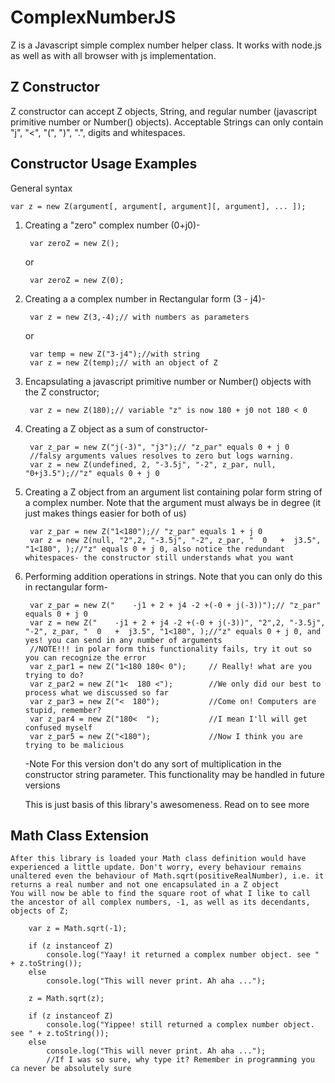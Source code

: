 # ComplexNumberJS

Z is a Javascript simple complex number helper class. It works with node.js as well as with all browser with js implementation.

Z Constructor
-------------

Z constructor can accept Z objects, String, and regular number (javascript primitive number or Number() objects).
Acceptable Strings can only contain "j", "<", "(", ")", ".", digits and whitespaces.

Constructor Usage Examples
---------------------------

General syntax

    var z = new Z(argument[, argument[, argument][, argument], ... ]);

1. Creating a "zero" complex number (0+j0)-

        var zeroZ = new Z();

    or

        var zeroZ = new Z(0);

2. Creating a a complex number in Rectangular form (3 - j4)-

        var z = new Z(3,-4);// with numbers as parameters

    or

        var temp = new Z("3-j4");//with string
        var z = new Z(temp);// with an object of Z

3. Encapsulating a javascript primitive number or Number() objects with the Z constructor;

        var z = new Z(180);// variable "z" is now 180 + j0 not 180 < 0

4. Creating a Z object as a sum of constructor-

        var z_par = new Z("j(-3)", "j3");// "z_par" equals 0 + j 0
        //falsy arguments values resolves to zero but logs warning.
        var z = new Z(undefined, 2, "-3.5j", "-2", z_par, null, "0+j3.5");//"z" equals 0 + j 0

5. Creating a Z object from an argument list containing polar form string of a complex number. Note that the argument must always be in degree (it just makes things easier for both of us)

        var z_par = new Z("1<180");// "z_par" equals 1 + j 0
        var z = new Z(null, "2",2, "-3.5j", "-2", z_par, "  0   +  j3.5", "1<180", );//"z" equals 0 + j 0, also notice the redundant whitespaces- the constructor still understands what you want

6. Performing addition operations in strings. Note that you can only do this in rectangular form-

        var z_par = new Z("    -j1 + 2 + j4 -2 +(-0 + j(-3))");// "z_par" equals 0 + j 0
        var z = new Z("    -j1 + 2 + j4 -2 +(-0 + j(-3))", "2",2, "-3.5j", "-2", z_par, "  0   +  j3.5", "1<180", );//"z" equals 0 + j 0, and yes! you can send in any number of arguments
        //NOTE!!! in polar form this functionality fails, try it out so you can recognize the error
        var z_par1 = new Z("1<180 180< 0");     // Really! what are you trying to do?
        var z_par2 = new Z("1<  180 <");        //We only did our best to process what we discussed so far
        var z_par3 = new Z("<  180");           //Come on! Computers are stupid, remember?
        var z_par4 = new Z("180<  ");           //I mean I'll will get confused myself
        var z_par5 = new Z("<180");             //Now I think you are trying to be malicious

    -Note For this version don't do any sort of multiplication in the constructor string parameter. This functionality may be handled in future versions


    This is just basis of this library's awesomeness. Read on to see more

Math Class Extension
--------------------

    After this library is loaded your Math class definition would have experienced a little update. Don't worry, every behaviour remains unaltered even the behaviour of Math.sqrt(positiveRealNumber), i.e. it returns a real number and not one encapsulated in a Z object
    You will now be able to find the square root of what I like to call the ancestor of all complex numbers, -1, as well as its decendants, objects of Z;

        var z = Math.sqrt(-1);

        if (z instanceof Z)
            console.log("Yaay! it returned a complex number object. see " + z.toString());
        else
            console.log("This will never print. Ah aha ...");

        z = Math.sqrt(z);

        if (z instanceof Z)
            console.log("Yippee! still returned a complex number object. see " + z.toString());
        else
            console.log("This will never print. Ah aha ...");
            //If I was so sure, why type it? Remember in programming you ca never be absolutely sure





